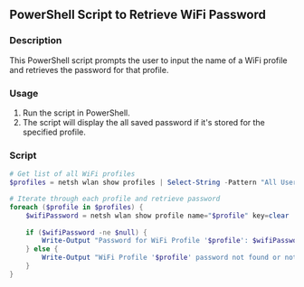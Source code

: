 ## PowerShell Script to Retrieve WiFi Password

### Description
This PowerShell script prompts the user to input the name of a WiFi profile and retrieves the password for that profile.

### Usage
1. Run the script in PowerShell.
2. The script will display the all saved password if it's stored for the specified profile.

### Script
```powershell
# Get list of all WiFi profiles
$profiles = netsh wlan show profiles | Select-String -Pattern "All User Profile" | ForEach-Object { $_.ToString().Split(":")[1].Trim() }

# Iterate through each profile and retrieve password
foreach ($profile in $profiles) {
    $wifiPassword = netsh wlan show profile name="$profile" key=clear | Select-String -Pattern "Key Content" | ForEach-Object { $_.ToString().Split(":")[1].Trim() }
    
    if ($wifiPassword -ne $null) {
        Write-Output "Password for WiFi Profile '$profile': $wifiPassword"
    } else {
        Write-Output "WiFi Profile '$profile' password not found or not stored."
    }
}

